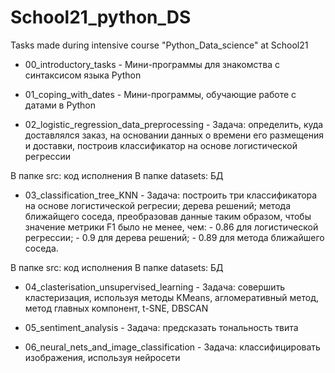 # School21_python_DS
Tasks made during intensive course "Python_Data_science" at School21

+ 00_introductory_tasks - Мини-программы для знакомства с синтаксисом языка Python

+ 01_coping_with_dates - Мини-программы, обучающие работе с датами в Python

+ 02_logistic_regression_data_preprocessing - Задача: определить, куда доставлялся заказ, на основании данных о времени его размещения и доставки, построив классификатор на основе логистической регрессии

В папке src: код исполнения
В папке datasets: БД


+ 03_classification_tree_KNN - Задача: построить три классификатора на основе логистической регресии; дерева решений; метода ближайщего соседа, преобразовав данные таким образом, чтобы значение метрики F1 было не менее, чем:
                  - 0.86 для логистической регрессии;
                  - 0.9 для дерева решений;
                  - 0.89 для метода ближайшего соседа.
                  
В папке src: код исполнения
В папке datasets: БД


+ 04_clasterisation_unsupervised_learning - Задача: совершить кластеризация, используя методы KMeans, агломеративный метод, метод главных компонент, t-SNE, DBSCAN

+ 05_sentiment_analysis - Задача: предсказать тональность твита

+ 06_neural_nets_and_image_classification - Задача: классифицировать изображения, используя нейросети
